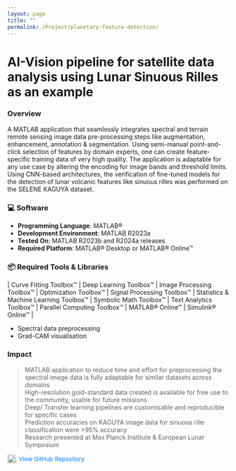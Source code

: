 ```yaml
---
layout: page
title: ""
permalink: /Project/planetary-feature-detection/
---
```

# AI-Vision pipeline for satellite data analysis using Lunar Sinuous Rilles as an example

### Overview  
A MATLAB application that seamlessly integrates spectral and terrain remote sensing image data pre-processing steps like augmentation, enhancement, annotation & segmentation. Using semi-manual point-and-click selection of features by domain experts, one can create feature-specific training data of very high quality. The application is adaptable for any use case by altering the encoding for image bands and threshold limits. Using CNN-based architectures, the verification of fine-tuned models for the detection of lunar volcanic features like sinuous rilles was performed on the SELENE KAGUYA dataset.

### 💻 Software
- **Programming Language**: MATLAB®  
- **Development Environment**: MATLAB R2023a  
- **Tested On**: MATLAB R2023b and R2024a releases  
- **Required Platform**: MATLAB® Desktop or MATLAB® Online™

### 📦 Required Tools & Libraries
| Curve Fitting Toolbox™ | Deep Learning Toolbox™ | Image Processing Toolbox™ | Optimization Toolbox™ | Signal Processing Toolbox™ | Statistics & Machine Learning Toolbox™ | Symbolic Math Toolbox™ | Text Analytics Toolbox™ | Parallel Computing Toolbox™ | MATLAB® Online™ | Simulink® Online™ |
- Spectral data preprocessing
- Grad-CAM visualisation

### Impact  
> MATLAB application to reduce time and effort for preprocessing the spectral image data is fully adaptable for similar datasets across domains<br />
> High-resolution gold-standard data created is available for free use to the community, usable for future missions<br />
> Deep/ Transfer learning pipelines are customisable and reproducible for specific cases<br />
> Prediction accuracies on KAGUYA image data for sinuous rille classification were >95% accuracy<br />
> Research presented at Max Planck Institute & European Lunar Symposium

<div style="display: flex; justify-content: flex-start; align-items: center; max-width: 800px; margin: 10px auto; font-size: 0.95em;">
  <a href="https://github.com/DyutideeptaB/AI-for-Sinuous-Detection" target="_blank" style="text-decoration: none; color: #007bff; display: flex; align-items: center;">
    <img src="https://cdn.jsdelivr.net/npm/simple-icons@v9/icons/github.svg" alt="GitHub" width="20" height="20" style="margin-right: 6px;">
    View GitHub Repository
  </a>
</div>



